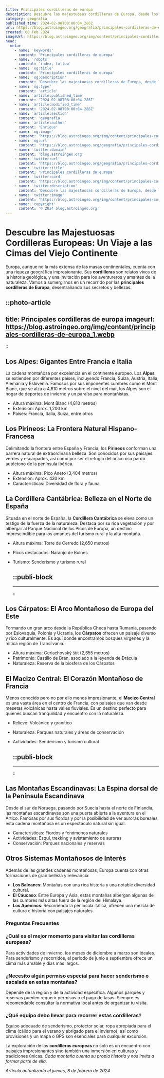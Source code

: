 ```yaml
---
title: Principales cordilleras de europa
description: Descubre las majestuosas cordilleras de Europa, desde los Alpes hasta los Pirineos y más allá. Explora su belleza natural y riqueza cultural.
category: geografia
published_time: 2024-02-08T08:00:04.286Z
url: https://blog.astroingeo.org/geografia/principales-cordilleras-de-europa
created: 08 Feb 2024
imageUrl: https://blog.astroingeo.org/img/content/principales-cordilleras-de-europa_1.webp
head:
  meta:
    - name: 'keywords'
      content: 'Principales cordilleras de europa'
    - name: 'robots'
      content: 'index, follow'
    - name: 'og:title'
      content: 'Principales cordilleras de europa'
    - name: 'og:description'
      content: 'Descubre las majestuosas cordilleras de Europa, desde los Alpes hasta los Pirineos y más allá. Explora su belleza natural y riqueza cultural.'
    - name: 'og:type'
      content: 'article'
    - name: 'article:published_time'
      content: '2024-02-08T08:00:04.286Z'
    - name: 'article:modified_time'
      content: '2024-02-08T08:00:04.286Z'
    - name: 'article:section'
      content: 'geografia'
    - name: 'article:author'
      content: 'Enrique'
    - name: 'og:image'
      content: 'https://blog.astroingeo.org/img/content/principales-cordilleras-de-europa_1.webp'
    - name: 'og:url'
      content: 'https://blog.astroingeo.org/geografia/principales-cordilleras-de-europa'
    - name: 'twitter:domain'
      content: 'blog.astroingeo.org'
    - name: 'twitter:url'
      content: 'https://blog.astroingeo.org/geografia/principales-cordilleras-de-europa'
    - name: 'twitter:title'
      content: 'Principales cordilleras de europa'
    - name: 'twitter:card'
      content: 'https://blog.astroingeo.org/img/content/principales-cordilleras-de-europa_1.webp'
    - name: 'twitter:description'
      content: 'Descubre las majestuosas cordilleras de Europa, desde los Alpes hasta los Pirineos y más allá. Explora su belleza natural y riqueza cultural.'
    - name: 'twitter:image'
      content: 'https://blog.astroingeo.org/img/content/principales-cordilleras-de-europa_1.webp'
    - name: 'copyright'
      content: '© 2024 blog.astroingeo.org'
---
```

# Descubre las Majestuosas Cordilleras Europeas: Un Viaje a las Cimas del Viejo Continente

Europa, aunque no la más extensa de las masas continentales, cuenta con una riqueza geográfica impresionante. Sus **cordilleras** son relatos vivos de la historia geológica, y una invitación para los aventureros y amantes de la naturaleza. Vamos a sumergirnos en un recorrido por las **principales cordilleras de Europa**, desentrañando sus secretos y bellezas.


::photo-article
---
title: Principales cordilleras de europa
imageurl: https://blog.astroingeo.org/img/content/principales-cordilleras-de-europa_1.webp
---
::


## Los Alpes: Gigantes Entre Francia e Italia

La cadena montañosa por excelencia en el continente europeo. Los **Alpes** se extienden por diferentes países, incluyendo Francia, Suiza, Austria, Italia, Alemania y Eslovenia. Famosos por sus imponentes cumbres como el Mont Blanc, que se alza a 4,810 metros sobre el nivel del mar, los Alpes son el hogar de deportes de invierno y un paraíso para montañistas.

- Altura máxima: Mont Blanc (4,810 metros)
- Extensión: Aprox. 1,200 km
- Países: Francia, Italia, Suiza, entre otros

## Los Pirineos: La Frontera Natural Hispano-Francesa

Delimitando la frontera entre España y Francia, los **Pirineos** conforman una barrera natural de extraordinaria belleza. Son conocidos por sus paisajes verdes y escarpados, así como por ser el refugio del único oso pardo autóctono de la península ibérica.

- Altura máxima: Pico Aneto (3,404 metros)
- Extensión: Aprox. 430 km
- Características: Diversidad de flora y fauna

## La Cordillera Cantábrica: Belleza en el Norte de España

Situada en el norte de España, la **Cordillera Cantábrica** se eleva como un testigo de la fuerza de la naturaleza. Destaca por su rica vegetación y por albergar al Parque Nacional de los Picos de Europa, un destino imprescindible para los amantes del turismo rural y la alta montaña.

- Altura máxima: Torre de Cerredo (2,650 metros)
- Picos destacados: Naranjo de Bulnes
- Turismo: Senderismo y turismo rural


  ::publi-block
  ---
  ---
  ::
  
  
## Los Cárpatos: El Arco Montañoso de Europa del Este

Formando un gran arco desde la República Checa hasta Rumania, pasando por Eslovaquia, Polonia y Ucrania, los **Cárpatos** ofrecen un paisaje diverso y rico culturalmente. Es aquí donde encontramos bosques vírgenes y la mítica región de Transilvania.

- Altura máxima: Gerlachovský štít (2,655 metros)
- Patrimonio: Castillo de Bran, asociado a la leyenda de Drácula
- Naturaleza: Reserva de la biosfera de los Cárpatos

## El Macizo Central: El Corazón Montañoso de Francia

Menos conocido pero no por ello menos impresionante, el **Macizo Central** es una vasta área en el centro de Francia, con paisajes que van desde mesetas volcánicas hasta valles fluviales. Es un destino perfecto para quienes buscan tranquilidad y encuentro con la naturaleza.

- Relieve: Volcánico y granítico
- Naturaleza: Parques naturales y áreas de conservación
- Actividades: Senderismo y turismo cultural


  ::publi-block
  ---
  ---
  ::
  
  
## Las Montañas Escandinavas: La Espina dorsal de la Península Escandinava

Desde el sur de Noruega, pasando por Suecia hasta el norte de Finlandia, las montañas escandinavas son una puerta abierta a la aventura en el Ártico. Famosas por sus fiordos y por la posibilidad de ver auroras boreales, esta cadena montañosa es un espectáculo natural sin igual.

- Características: Fiordos y fenómenos naturales
- Actividades: Esquí, trekking y avistamiento de auroras
- Conservación: Parques nacionales y reservas

## Otros Sistemas Montañosos de Interés

Además de las grandes cadenas montañosas, Europa cuenta con otras formaciones de gran belleza y relevancia:

- **Los Balcanes**: Montañas con una rica historia y una notable diversidad cultural.
- **El Cáucaso**: Entre Europa y Asia, estas montañas albergan algunas de las cumbres más altas fuera de la región del Himalaya.
- **Los Apeninos**: Recorriendo la península itálica, ofrecen una mezcla de cultura e historia con paisajes naturales.

### Preguntas Frecuentes

### ¿Cuál es el mejor momento para visitar las cordilleras europeas?

Para actividades de invierno, los meses de diciembre a marzo son ideales. Para senderismo y recorridos, el periodo de junio a septiembre ofrece un clima más amable y días más largos.

### ¿Necesito algún permiso especial para hacer senderismo o escalada en estas montañas?

Depende de la región y de la actividad específica. Algunos parques y reservas pueden requerir permisos o el pago de tasas. Siempre es recomendable consultar la normativa local antes de organizar tu visita.

### ¿Qué equipo debo llevar para recorrer estas cordilleras?

Equipo adecuado de senderismo, protector solar, ropa apropiada para el clima (cálido para el verano y abrigado para el invierno), así como provisiones y un mapa o GPS son esenciales para cualquier excursión.

La exploración de las **cordilleras europeas** no solo es un encuentro con paisajes impresionantes sino también una inmersión en culturas y tradiciones únicas. *Cada montaña cuenta su propia historia y nos invita a formar parte de ella.*

_Artículo actualizado el jueves, 8 de febrero de 2024_
